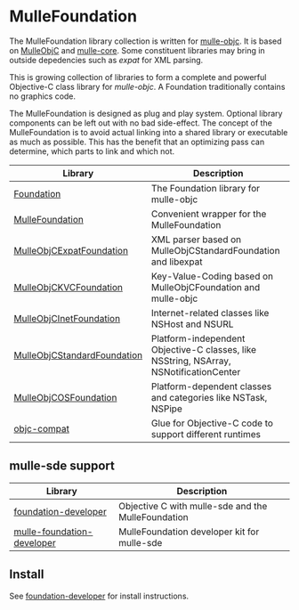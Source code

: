 # MulleFoundation

The MulleFoundation library collection is written for [mulle-objc](//mulle-objc.github.io).
It is based on [MulleObjC](//MulleObjC.github.io) and [mulle-core](//mulle-core.github.io).
Some constituent libraries may bring in outside depedencies such as *expat* for XML parsing.

This is growing collection of libraries to form a complete and powerful Objective-C
class library for *mulle-objc*. A Foundation traditionally contains no graphics code.

The MulleFoundation is designed as plug and play system. Optional library components can be 
left out with no bad side-effect. The concept of the MulleFoundation is to avoid actual 
linking into a shared library or executable as much as possible. This has the benefit that
an optimizing pass can determine, which parts to link and which not.

Library                                                                                 | Description 
----------------------------------------------------------------------------------------|----------------------
[Foundation](//github.com/MulleFoundation/Foundation)                                   | The Foundation library for mulle-objc
[MulleFoundation](//github.com/MulleFoundation/MulleFoundation)                         | Convenient wrapper for the MulleFoundation 
[MulleObjCExpatFoundation](//github.com/MulleFoundation/MulleObjCExpatFoundation)       | XML parser based on MulleObjCStandardFoundation and libexpat 
[MulleObjCKVCFoundation](//github.com/MulleFoundation/MulleObjCKVCFoundation)           | Key-Value-Coding based on MulleObjCFoundation and mulle-objc
[MulleObjCInetFoundation](//github.com/MulleFoundation/MulleObjCInetFoundation)         | Internet-related classes like NSHost and NSURL 
[MulleObjCStandardFoundation](//github.com/MulleFoundation/MulleObjCStandardFoundation) | Platform-independent Objective-C classes, like NSString, NSArray, NSNotificationCenter
[MulleObjCOSFoundation](//github.com/MulleFoundation/MulleObjCOSFoundation)             | Platform-dependent classes and categories like NSTask, NSPipe 
[objc-compat](//github.com/MulleFoundation/objc-compat)                                 | Glue for Objective-C code to support different runtimes

## mulle-sde support

Library                                                                                | Description
---------------------------------------------------------------------------------------|----------------------
[foundation-developer](//github.com/MulleFoundation/foundation-developer)              | Objective C with mulle-sde and the MulleFoundation
[mulle-foundation-developer](//github.com/MulleFoundation/mulle-foundation-developer)  | MulleFoundation developer kit for mulle-sde 

## Install

See [foundation-developer](//github.com/MulleFoundation/foundation-developer) for install instructions.

